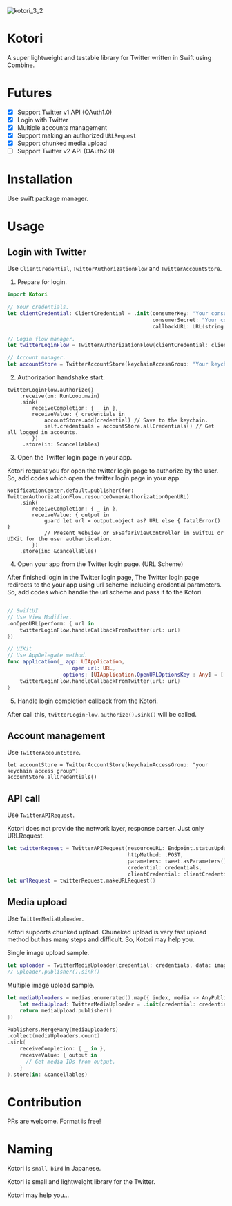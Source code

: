 ![kotori_3_2](https://user-images.githubusercontent.com/2742732/113466069-d4f66700-9473-11eb-9e06-660e2f4871d9.png)

# Kotori

A super lightweight and testable library for Twitter written in Swift using Combine.

# Futures

- [x] Support Twitter v1 API (OAuth1.0)
- [x] Login with Twitter
- [x] Multiple accounts management
- [x] Support making an authorized `URLRequest`
- [x] Support chunked media upload
- [ ] Support Twitter v2 API (OAuth2.0)

# Installation

Use swift package manager.

# Usage

## Login with Twitter

Use `ClientCredential`, `TwitterAuthorizationFlow` and `TwitterAccountStore`.

1. Prepare for login.
```swift
import Kotori

// Your credentials.
let clientCredential: ClientCredential = .init(consumerKey: "Your consumer key from https://developer.twitter.com",
                                               consumerSecret: "Your consumer secret from https://developer.twitter.com",
                                               callbackURL: URL(string: "Your app's url scheme. see https://developer.twitter.com")!)

// Login flow manager.
let twitterLoginFlow = TwitterAuthorizationFlow(clientCredential: clientCredential, urlSession: .shared)

// Account manager.
let accountStore = TwitterAccountStore(keychainAccessGroup: "Your keychain access group.")
```

2. Authorization handshake start.
```
twitterLoginFlow.authorize()
    .receive(on: RunLoop.main)
    .sink(
        receiveCompletion: { _ in },
        receiveValue: { credentials in
            accountStore.add(credential) // Save to the keychain.
            self.credentials = accountStore.allCredentials() // Get all logged in accounts.
        })
     .store(in: &cancellables)
```

3. Open the Twitter login page in your app.

Kotori request you for open the twitter login page to authorize by the user.
So, add codes which open the twitter login page in your app.
```
NotificationCenter.default.publisher(for: TwitterAuthorizationFlow.resourceOwnerAuthorizationOpenURL)
    .sink(
        receiveCompletion: { _ in },
        receiveValue: { output in
            guard let url = output.object as? URL else { fatalError() }            
            // Present WebView or SFSafariViewController in SwiftUI or UIKit for the user authentication.
        })
    .store(in: &cancellables)
```

4. Open your app from the Twitter login page. (URL Scheme)

After finished login in the Twitter login page, The Twitter login page redirects to the your app using url scheme including credential parameters.
So, add codes which handle the url scheme and pass it to the Kotori.
```swift

// SwiftUI
// Use View Modifier.
.onOpenURL(perform: { url in
    twitterLoginFlow.handleCallbackFromTwitter(url: url)
})

// UIKit
// Use AppDelegate method.
func application(_ app: UIApplication, 
                     open url: URL, 
                  options: [UIApplication.OpenURLOptionsKey : Any] = [:]) -> Bool {
    twitterLoginFlow.handleCallbackFromTwitter(url: url)
}
```

5. Handle login completion callback from the Kotori.

After call this, `twitterLoginFlow.authorize().sink()` will be called.

## Account management

Use `TwitterAccountStore`.

```
let accountStore = TwitterAccountStore(keychainAccessGroup: "your keychain access group")
accountStore.allCredentials()
```

## API call

Use `TwitterAPIRequest`.

Kotori does not provide the network layer, response parser.  Just only URLRequest.

```swift
let twitterRequest = TwitterAPIRequest(resourceURL: Endpoint.statusUpdate,
                                       httpMethod: .POST,
                                       parameters: tweet.asParameters(),
                                       credential: credentials,
                                       clientCredential: clientCredential)
let urlRequest = twitterRequest.makeURLRequest()
```

## Media upload

Use `TwitterMediaUploader`.

Kotori supports chunked upload. Chuneked upload is very fast upload method but has many steps and difficult. So, Kotori may help you.

Single image upload sample.
```swift
let uploader = TwitterMediaUploader(credential: credentials, data: imageData, mimeType: "image/png", clientCredential: clientCredential, index: index)
// uploader.publisher().sink()
```

Multiple image upload sample.
```swift
let mediaUploaders = medias.enumerated().map({ index, media -> AnyPublisher<MediaUploadOutput, TwitterMediaUploader.MediaUploadError> in
    let mediaUpload: TwitterMediaUploader = .init(credential: credentials, data: media.data, mimeType: media.mimeType, clientCredential: clientCredential, index: index)
    return mediaUpload.publisher()
})

Publishers.MergeMany(mediaUploaders)
.collect(mediaUploaders.count)
.sink(
    receiveCompletion: { _ in },
    receiveValue: { output in 
      // Get media IDs from output.
    }
).store(in: &cancellables)
```

# Contribution
PRs are welcome. Format is free!

# Naming

Kotori is `small bird` in Japanese. 

Kotori is small and lightweight library for the Twitter.

Kotori may help you...
